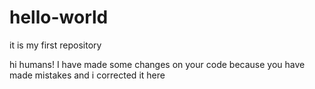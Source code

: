 # hello-world
it is my first repository



hi humans!
I have made some changes on your code because you have made mistakes and i corrected it here
